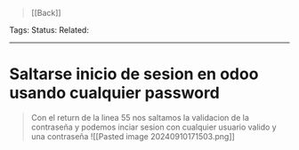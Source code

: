 > [[Back]]

Tags: 
Status: 
Related: 

___

# Saltarse inicio de sesion en odoo usando cualquier password

> Con el return de la linea 55 nos saltamos la validacion de la contraseña y podemos inciar sesion con cualquier usuario valido y una contraseña
![[Pasted image 20240910171503.png]]